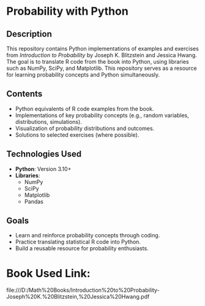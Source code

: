 # Probability with Python

## Description
This repository contains Python implementations of examples and exercises from *Introduction to Probability* by Joseph K. Blitzstein and Jessica Hwang. The goal is to translate R code from the book into Python, using libraries such as NumPy, SciPy, and Matplotlib. This repository serves as a resource for learning probability concepts and Python simultaneously.

## Contents
- Python equivalents of R code examples from the book.
- Implementations of key probability concepts (e.g., random variables, distributions, simulations).
- Visualization of probability distributions and outcomes.
- Solutions to selected exercises (where possible).

## Technologies Used
- **Python**: Version 3.10+
- **Libraries**: 
  - NumPy
  - SciPy
  - Matplotlib
  - Pandas

## Goals
- Learn and reinforce probability concepts through coding.
- Practice translating statistical R code into Python.
- Build a reusable resource for probability enthusiasts.

# Book Used Link:
file:///D:/Math%20Books/Introduction%20to%20Probability-Joseph%20K.%20Blitzstein,%20Jessica%20Hwang.pdf
